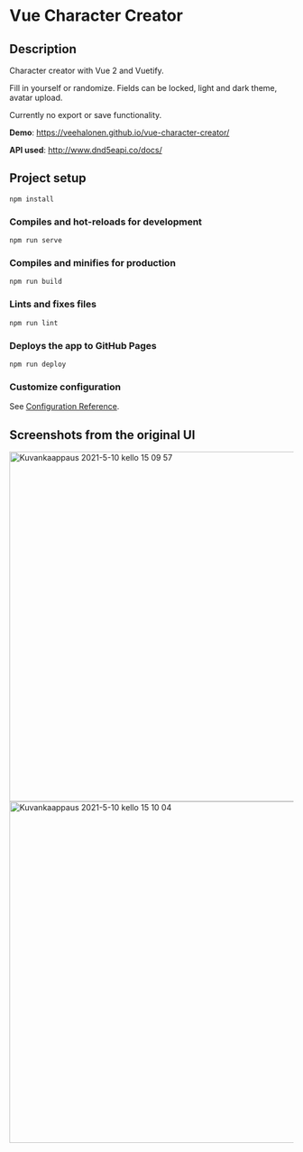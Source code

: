 # Vue Character Creator

## Description

Character creator with Vue 2 and Vuetify.

Fill in yourself or randomize. Fields can be locked, light and dark theme, avatar upload. 

Currently no export or save functionality.

**Demo**: https://veehalonen.github.io/vue-character-creator/

**API used**: http://www.dnd5eapi.co/docs/

## Project setup

```
npm install
```

### Compiles and hot-reloads for development

```
npm run serve
```

### Compiles and minifies for production

```
npm run build
```

### Lints and fixes files

```
npm run lint
```

### Deploys the app to GitHub Pages

```
npm run deploy
```

### Customize configuration

See [Configuration Reference](https://cli.vuejs.org/config/).

## Screenshots from the original UI

<img width="621" alt="Kuvankaappaus 2021-5-10 kello 15 09 57" src="https://user-images.githubusercontent.com/60449132/117673042-14bb1780-b1b3-11eb-8129-8e0d71cb1817.png">

<img width="606" alt="Kuvankaappaus 2021-5-10 kello 15 10 04" src="https://user-images.githubusercontent.com/60449132/117673050-171d7180-b1b3-11eb-98fe-264ac92bdaa0.png">

